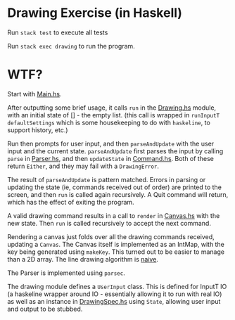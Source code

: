 # Drawing Exercise (in Haskell)

Run `stack test` to execute all tests

Run `stack exec drawing` to run the program.

# WTF?

Start with [Main.hs](main/Main.hs). 

After outputting some brief usage, it calls `run` in the [Drawing.hs](app/Drawing.hs) module, with an initial state of [] - the empty list.
(this call is wrapped in `runInputT defaultSettings` which is some housekeeping to do with `haskeline`, to support history, etc.)

Run then prompts for user input, and then `parseAndUpdate` with the user input and the current state. `parseAndUpdate` first parses the input by calling `parse` in [Parser.hs](app/Parser.hs), and then `updateState` in [Command.hs](app/Commands.hs). Both of these return `Either`, and they may fail with a `DrawingError`.

The result of `parseAndUpdate` is pattern matched. Errors in parsing or updating the state (ie, commands received out of order) are printed to the screen, and then `run` is called again recursively. A Quit command will return, which has the effect of exiting the program. 

A valid drawing command results in a call to `render` in [Canvas.hs](app/Canvas.hs) with the new state. Then `run` is called recursively to accept the next command. 
  
Rendering a canvas just folds over all the drawing commands received, updating a `Canvas`. The Canvas itself is implemented as an IntMap, with the key being generated using `makeKey`. This turned out to be easier to manage than a 2D array. The line drawing algorithm is [naive](https://en.wikipedia.org/wiki/Line_drawing_algorithm).

The Parser is implemented using `parsec`.

The drawing module defines a `UserInput` class. This is defined for InputT IO (a haskeline wrapper around IO - essentially allowing it to run with real IO) as well as an instance in [DrawingSpec.hs](test/DrawingSpec.hs) using `State`, allowing user input and output to be stubbed.
